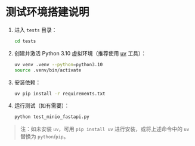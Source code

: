 # 测试环境搭建说明

1. 进入 `tests` 目录：

   ```bash
   cd tests
   ```

2. 创建并激活 Python 3.10 虚拟环境（推荐使用 [uv](https://github.com/astral-sh/uv) 工具）：

   ```bash
   uv venv .venv --python=python3.10
   source .venv/bin/activate
   ```

3. 安装依赖：

   ```bash
   uv pip install -r requirements.txt
   ```

4. 运行测试（如有需要）：

   ```bash
   python test_minio_fastapi.py
   ```

> 注：如未安装 `uv`，可用 `pip install uv` 进行安装，或将上述命令中的 `uv` 替换为 `python`/`pip`。